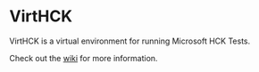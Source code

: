 VirtHCK
===============

VirtHCK is a virtual environment for running Microsoft HCK Tests.

Check out the [wiki](https://github.com/daynix/VirtHCK/wiki) for more information.
